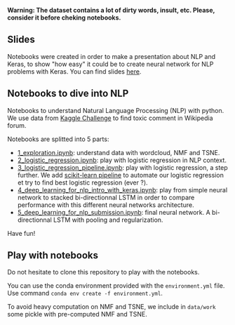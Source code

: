 **Warning: The dataset contains a lot of dirty words, insult, etc. Please, consider it before cheking notebooks.**

## Slides

Notebooks were created in order to make a presentation about NLP and Keras, to show "how easy" it could be to create neural network for NLP problems with Keras. You can find slides [here](https://thomas-chauvet.github.io/kaggle_toxic_comment_classification/presentation/easy-nlp-with-keras.html#1).

## Notebooks to dive into NLP

Notebooks to understand Natural Language Processing (NLP) with python. We use data from [Kaggle Challenge](https://www.kaggle.com/c/jigsaw-toxic-comment-classification-challenge) to find toxic comment in Wikipedia forum.

Notebooks are splitted into 5 parts:

- [1_exploration.ipynb](https://github.com/thomas-chauvet/kaggle_toxic_comment_classification/blob/master/script/1_exploration.ipynb): understand data with wordcloud, NMF and TSNE.
- [2_logistic_regression.ipynb](https://github.com/thomas-chauvet/kaggle_toxic_comment_classification/blob/master/script/2_logistic_regression.ipynb): play with logistic regression in NLP context.
- [3_logistic_regression_pipeline.ipynb](https://github.com/thomas-chauvet/kaggle_toxic_comment_classification/blob/master/script/3_logistic_regression_pipeline.ipynb): play with logistic regression, a step further. We add [scikit-learn pipeline](https://scikit-learn.org/stable/tutorial/statistical_inference/putting_together.html) to automate our logistic regression et try to find best logistic regression (ever ?).
- [4_deep_learning_for_nlp_intro_with_keras.ipynb](https://github.com/thomas-chauvet/kaggle_toxic_comment_classification/blob/master/script/4_deep_learning_for_nlp_intro_with_keras.ipynb): play from simple neural network to stacked bi-directionnal LSTM in order to compare performance with this different neural networks architecture.
- [5_deep_learning_for_nlp_submission.ipynb](https://github.com/thomas-chauvet/kaggle_toxic_comment_classification/blob/master/script/5_deep_learning_for_nlp_submission.ipynb): final neural network. A bi-directionnal LSTM with pooling and regularization.

Have fun!

## Play with notebooks

Do not hesitate to clone this repository to play with the notebooks.

You can use the conda environment provided with the `environment.yml` file. Use command `conda env create -f environment.yml`.

To avoid heavy computation on NMF and TSNE, we include in `data/work` some pickle with pre-computed NMF and TSNE.
